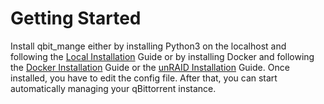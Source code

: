 # Getting Started
Install qbit_mange either by installing Python3 on the localhost and following the [Local Installation](https://github.com/StuffAnThings/qbit_manage/wiki/Installation#local-installations) Guide or by installing Docker and following the [Docker Installation](https://github.com/StuffAnThings/qbit_manage/wiki/Installation#docker-installation) Guide or the [unRAID Installation](https://github.com/StuffAnThings/qbit_manage/wiki/Installation#unraid-installation) Guide.
Once installed, you have to edit the config file.
After that, you can start automatically managing your qBittorrent instance.

